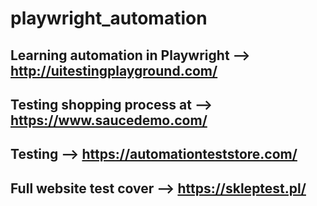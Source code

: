# playwright_automation
Learning automation in Playwright --> http://uitestingplayground.com/
----------
Testing shopping process at --> https://www.saucedemo.com/
---------------
Testing  --> https://automationteststore.com/
----------
Full website test cover --> https://skleptest.pl/
----------

